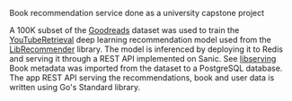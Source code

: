 Book recommendation service done as a university capstone project

A 100K subset of the [Goodreads](https://mengtingwan.github.io/data/goodreads#overview) dataset was used to train the [YouTubeRetrieval](https://librecommender.readthedocs.io/en/latest/api/algorithms/youtube_retrieval.html#libreco.algorithms.YouTubeRetrieval.dyn_user_embedding) deep learning recommendation model used from the [LibRecommender](https://github.com/massquantity/LibRecommender) library.
The model is inferenced by deploying it to Redis and serving it through a REST API implemented on Sanic. See [libserving](https://github.com/massquantity/LibRecommender/tree/master/libserving)
Book metadata was imported from the dataset to a PostgreSQL database. The app REST API serving the recommendations, book and user data is written using Go's Standard library.
